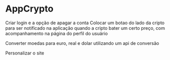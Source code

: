 # AppCrypto

Criar login e a opção de apagar a conta
Colocar um botao do lado da cripto para ser notificado na aplicação quando a 
cripto bater um certo preço, com acompanhamento na página do perfil do usuário

Converter moedas para euro, real e dolar utilizando um api de conversão

Personalizar o site
